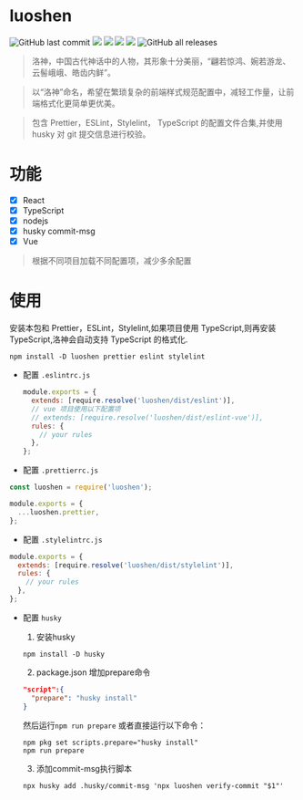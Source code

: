 # luoshen
![GitHub last commit](https://img.shields.io/github/last-commit/imchaoyu/luoshen)
![](https://img.shields.io/github/package-json/dependency-version/imchaoyu/luoshen/eslint?color=light&label=ESLint&logo=eslint&logoColor=purple)
![](https://img.shields.io/github/package-json/dependency-version/imchaoyu/luoshen/prettier?color=light&label=Prettier&logo=prettier)
![](https://img.shields.io/github/package-json/dependency-version/imchaoyu/luoshen/stylelint?color=light&logo=stylelint)
![](https://img.shields.io/github/package-json/dependency-version/imchaoyu/luoshen/@babel/core?color=light&logo=babel) 
![GitHub all releases](https://img.shields.io/github/downloads/imchaoyu/luoshen/total)

> 洛神，中国古代神话中的人物，其形象十分美丽，“翩若惊鸿、婉若游龙、云髻峨峨、皓齿内鲜”。

> 以“洛神”命名，希望在繁琐复杂的前端样式规范配置中，减轻工作量，让前端格式化更简单更优美。

> 包含 Prettier，ESLint，Stylelint， TypeScript 的配置文件合集,并使用 husky 对 git 提交信息进行校验。

# 功能

- [x] React
- [x] TypeScript
- [x] nodejs
- [x] husky commit-msg
- [x] Vue

> 根据不同项目加载不同配置项，减少多余配置

# 使用

安装本包和 Prettier，ESLint，Stylelint,如果项目使用 TypeScript,则再安装 TypeScript,洛神会自动支持 TypeScript 的格式化.

```shell
npm install -D luoshen prettier eslint stylelint
```

- 配置 `.eslintrc.js`

  ```javascript
  module.exports = {
    extends: [require.resolve('luoshen/dist/eslint')],
    // vue 项目使用以下配置项
    // extends: [require.resolve('luoshen/dist/eslint-vue')],
    rules: {
      // your rules
    },
  };
  ```

- 配置 `.prettierrc.js`

```javascript
const luoshen = require('luoshen');

module.exports = {
  ...luoshen.prettier,
};
```

- 配置 `.stylelintrc.js`

```javascript
module.exports = {
  extends: [require.resolve('luoshen/dist/stylelint')],
  rules: {
    // your rules
  },
};
```

- 配置 `husky`
  1. 安装husky
   
  ```shell
  npm install -D husky
  ```

  2. package.json 增加prepare命令
   
  ```json
  "script":{
    "prepare": "husky install"
  }
  ```
  然后运行`npm run prepare`
  或者直接运行以下命令：
  ```shell
  npm pkg set scripts.prepare="husky install"
  npm run prepare
  ```

  3. 添加commit-msg执行脚本
   
  ```shell
  npx husky add .husky/commit-msg 'npx luoshen verify-commit "$1"'
  ```
